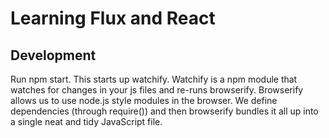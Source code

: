 # Learning Flux and React

## Development
Run npm start. This starts up watchify. Watchify is a npm module that watches for changes in your js files and re-runs browserify. Browserify allows us to use node.js style modules in the browser. We define dependencies (through require()) and then browserify bundles it all up into a single neat and tidy JavaScript file.